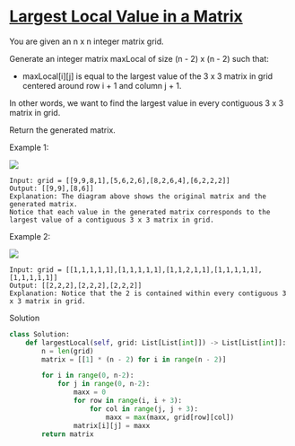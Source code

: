 # [Largest Local Value in a Matrix](https://leetcode.com/problems/largest-local-values-in-a-matrix/)

You are given an n x n integer matrix grid.

Generate an integer matrix maxLocal of size (n - 2) x (n - 2) such that:

- maxLocal[i][j] is equal to the largest value of the 3 x 3 matrix in grid centered around row i + 1 and column j + 1.

In other words, we want to find the largest value in every contiguous 3 x 3 matrix in grid.

Return the generated matrix.

Example 1:

![](https://assets.leetcode.com/uploads/2022/06/21/ex1.png)

```
Input: grid = [[9,9,8,1],[5,6,2,6],[8,2,6,4],[6,2,2,2]]
Output: [[9,9],[8,6]]
Explanation: The diagram above shows the original matrix and the generated matrix.
Notice that each value in the generated matrix corresponds to the largest value of a contiguous 3 x 3 matrix in grid.
```
Example 2:

![](https://assets.leetcode.com/uploads/2022/07/02/ex2new2.png)

```
Input: grid = [[1,1,1,1,1],[1,1,1,1,1],[1,1,2,1,1],[1,1,1,1,1],[1,1,1,1,1]]
Output: [[2,2,2],[2,2,2],[2,2,2]]
Explanation: Notice that the 2 is contained within every contiguous 3 x 3 matrix in grid.
```
Solution
```python
class Solution:
    def largestLocal(self, grid: List[List[int]]) -> List[List[int]]:
        n = len(grid)
        matrix = [[1] * (n - 2) for i in range(n - 2)]

        for i in range(0, n-2):
            for j in range(0, n-2):
                maxx = 0
                for row in range(i, i + 3):
                    for col in range(j, j + 3):
                        maxx = max(maxx, grid[row][col])
                matrix[i][j] = maxx
        return matrix
```
